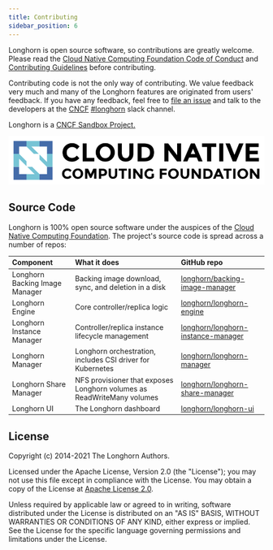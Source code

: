 ```yaml
---
title: Contributing
sidebar_position: 6
---
```


Longhorn is open source software, so contributions are greatly welcome. Please read the [Cloud Native Computing Foundation Code of Conduct](https://github.com/cncf/foundation/blob/master/code-of-conduct.md) and [Contributing Guidelines](https://github.com/longhorn/longhorn/blob/master/CONTRIBUTING.md) before contributing.

Contributing code is not the only way of contributing. We value feedback very much and many of the Longhorn features are originated from users' feedback. If you have any feedback, feel free to [file an issue](https://github.com/longhorn/longhorn/issues/new/choose) and talk to the developers at the [CNCF](https://slack.cncf.io/) [#longhorn](https://cloud-native.slack.com/messages/longhorn) slack channel.

Longhorn is a [CNCF Sandbox Project.](https://www.cncf.io/sandbox-projects/)

![Longhorn is a CNCF Sandbox Project](https://raw.githubusercontent.com/cncf/artwork/master/other/cncf/horizontal/color/cncf-color.svg)

## Source Code

Longhorn is 100% open source software under the auspices of the [Cloud Native Computing Foundation](https://cncf.io). The project's source code is spread across a number of repos:

| Component                      | What it does                                                           | GitHub repo                                                                                 |
| :----------------------------- | :--------------------------------------------------------------------- | :------------------------------------------------------------------------------------------ |
| Longhorn Backing Image Manager | Backing image download, sync, and deletion in a disk                   | [longhorn/backing-image-manager](https://github.com/longhorn/backing-image-manager)         |
| Longhorn Engine                | Core controller/replica logic                                          | [longhorn/longhorn-engine](https://github.com/longhorn/longhorn-engine)                     |
| Longhorn Instance Manager      | Controller/replica instance lifecycle management                       | [longhorn/longhorn-instance-manager](https://github.com/longhorn/longhorn-instance-manager) |
| Longhorn Manager               | Longhorn orchestration, includes CSI driver for Kubernetes             | [longhorn/longhorn-manager](https://github.com/longhorn/longhorn-manager)                   |
| Longhorn Share Manager         | NFS provisioner that exposes Longhorn volumes as ReadWriteMany volumes | [longhorn/longhorn-share-manager](https://github.com/longhorn/longhorn-share-manager)       |
| Longhorn UI                    | The Longhorn dashboard                                                 | [longhorn/longhorn-ui](https://github.com/longhorn/longhorn-ui)                             |

## License

Copyright (c) 2014-2021 The Longhorn Authors.

Licensed under the Apache License, Version 2.0 (the "License"); you may not use this file except in compliance with the License. You may obtain a copy of the License at [Apache License 2.0](http://www.apache.org/licenses/LICENSE-2.0).

Unless required by applicable law or agreed to in writing, software distributed under the License is distributed on an "AS IS" BASIS, WITHOUT WARRANTIES OR CONDITIONS OF ANY KIND, either express or implied. See the License for the specific language governing permissions and limitations under the License.
